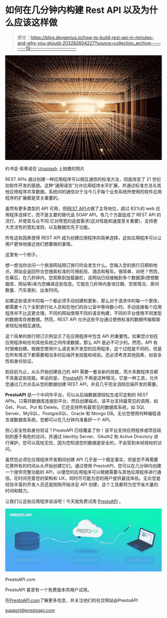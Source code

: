 # 如何在几分钟内构建 Rest API 以及为什么应该这样做

> 原文：<https://blog.devgenius.io/how-to-build-rest-api-in-minutes-and-why-you-should-203282604227?source=collection_archive---------19----------------------->

![](img/5879a2eaf0aee64d967fc77caa0ab507.png)

约书亚·索蒂诺在 [Unsplash](https://unsplash.com?utm_source=medium&utm_medium=referral) 上拍摄的照片

REST APIs 通过创建一种应用程序可以相互通信的标准方法，彻底改变了 21 世纪初软件开发的面貌。这种“通用语言”允许应用程序水平扩展，并通过标准方法与其他应用程序共享数据。系统间的通信对于当今几乎每个业务系统所使用的软件应用程序的扩展都是至关重要的。

虽然有更多类型的 API 可用，但[REST API](https://prestoapi.com/)占据了主导地位，超过 83%的 web 应用程序选择它，而不是主要的替代品 SOAP API。有几个方面促成了 REST API 的流行，并使其与众不同:它对带宽的适度需求(这对性能和速度至关重要)，支持更大灵活性的宽松准则，以及数据优先于功能。

所有这些因素使得 REST API 成为创建应用程序的简单选择，这些应用程序可以让用户更快地接近他们想要做的事情。

这里有一个例子。

想一想当你访问一个旅游网站预订旅行时会发生什么。您输入您的旅行日期和地点，网站会返回符合您搜索标准的可用航班、酒店和租车。很简单，对吧？然而，在幕后，在几秒钟内，您观察到加载器栏，该网站已经接触到多个数据源(想想数据库、网站等)来为您编译这些信息。它能在几秒钟内查询日期、空房情况、房间数量、汽车类别、出发时间。

如果这些请求中的每一个都必须手动创建和更新，那么对于请求中的每一个更改，都需要十几个全职旅行社人员和在他们的办公室中等待数小时。手动连接每个应用程序并不比这更合理。不同的网站使用不同的语言构建，不同的平台使用不同类型的数据库存放数据。然而，REST API 允许这些平台通过使用标准的数据传输框架来轻松地相互通信。

这个简单的旅行预订示例显示了在应用程序中包含 API 的重要性。如果您计划在应用程序和任何其他系统之间传递数据，那么 API 是必不可少的。然而，API 有时很难创建。根据您使用什么语言来开发您的应用程序，这个过程是不同的，但是在所有情况下都需要相当多的后端开发技能和经验。还必须考虑其他因素，如安全性和身份验证。

到目前为止，从头开始创建自己的 API 需要一套全新的技能，而大多数程序员都不具备这些技能。幸运的是， [PrestoAPI](https://prestoapi.com/) 不再是这种情况，它是一种工具，允许您通过几次点击从您的数据创建 REST API，并且几乎完全消除后端开发的需要。

**PrestoAPI** 是一个中间件平台，可以从后端数据源轻松生成可定制的 REST APIs。只需将数据库连接到平台，然后创建端点。该平台支持最常见的调用，如 Get、Post、Put 和 Delete。它还支持所有最常见的数据库系统，如 SQL Server、MySQL、PostgreSQL、Oracle 和 Mongo DB。无论您使用何种编程语言或数据库系统，您都可以在几分钟内准备好一个 API。

担心安全性和身份验证？PrestoAPI 已经覆盖了你！该平台支持应用程序或项目级别的基于角色的访问，并通过 Identity Server、OAuth2 和 Active Directory 进行保护。您可以高枕无忧，因为您知道您的数据是安全的，不会受到未经授权的访问。

虽然您必须在应用程序开发期间创建 API 几乎是一个既定事实，但是您不再需要花费所有的时间从头开始创建它们。通过使用 PrestoAPI，您可以在几分钟内创建一个提供完整功能的 API，以便您的应用程序可以根据需要与其他应用程序进行通信。花时间完善您的架构和 UX，同时尽可能为您的用户提供最佳体验。无论您是经验丰富的开发人员还是刚刚开始涉足 API 创建，这个工具都将为您节省大量的时间和精力。

让我们让这些应用程序说话吧！今天就免费试用 [PrestoAPI](https://prestoapi.com/) 。

![](img/8c3abd2886822cf8341627f7965bfe21.png)

PrestoAPI.com

PrestoAPI 甚至有一个免费版本供用户试用。

在[PrestoAPI.com](https://prestoapi.com/)了解更多信息，并关注他们的社交网站@PrestoAPI

support@prestoapi.com
